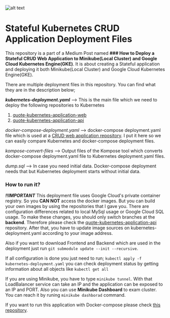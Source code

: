 
![alt text](https://cdn-images-1.medium.com/max/1200/1*1BF_eIkV6wkuqsziZ_hf7Q.png)

# Stateful Kubernetes CRUD Application Deployment Files

This repository is a part of a Medium Post named  **### How to Deploy a Stateful CRUD Web Application to Minikube(Local Cluster) and Google Cloud Kubernetes Engine(GKE)**. It is about creating a Stateful application and deploying it both Minikube(Local Cluster) and Google Cloud Kubernetes Engine(GKE).

There are multiple deployment files in this repository. You can find what they are in the description below;

***kubernetes-deployment.yaml*** --> This is the main file which we need to deploy the following repositories to Kubernetes
1. [quote-kubernetes-application-web](https://github.com/emreozcan3320/quote-kubernetes-application-web)
2. [quote-kubernetes-application-api](https://github.com/emreozcan3320/quote-kubernetes-application-api)

*docker-compose-deployment.yaml* --> docker-compose deployment.yaml file which is used at a [CRUD web application repository](https://github.com/emreozcan3320/star-wars-quote-web-application).  I put it here so we can easily compare Kubernetes and docker-compose deployment files.

*kompose-convert-files* --> Output files of the Kompose tool which converts docker-compose deployment.yaml file to Kubernetes deployment.yaml files.

*dump.sql* --> In case you need initial data. Docker-compose deployment needs that but Kubernetes deployment starts without initial data.

### How to run it?
***!!IMPORTANT***
This deployment file uses Google Cloud's private container registry. So you **CAN NOT**  access the docker images. But you can build your own images by using the repositories that I gave you.  There are configuration differences related to local MySql usage or  Google Cloud SQL usage. To make these changes, you should only switch branches at the **backend**. Therefore please check the [quote-kubernetes-application-api](https://github.com/emreozcan3320/quote-kubernetes-application-api) repository. After that, you have to update image sources on kubernetes-deployment.yaml according to your image address.

Also if you want to download Frontend and Backend which are used in the deployment just run
`git submodule update --init --recursive`.

If all configuration is done you just need to run;
`kubectl apply -f kubernetes-deployment.yaml`
you can check deployment status by getting information about all objects like
`kubectl get all`

If you are using Minikube, you have to type `minikube tunnel`. With that LoadBalancer service can take an IP and the application can be exposed to an IP and PORT. Also you can use **Minikube Dashboard** to exam cluster. You can reach it by runing `minikube dashborad` command.

If you want to run this application with Docker-compose please check [this repository](https://github.com/emreozcan3320/star-wars-quote-web-application).

